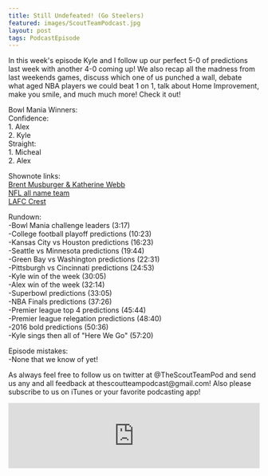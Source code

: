 ```yaml
---
title: Still Undefeated! (Go Steelers)
featured: images/ScoutTeamPodcast.jpg
layout: post
tags: PodcastEpisode
---
```


<p>In this week's episode Kyle and I follow up our perfect 5-0 of predictions last week with another 4-0 coming up! We also recap all the madness from last weekends games, discuss which one of us punched a wall, debate what aged NBA players we could beat 1 on 1, talk about Home Improvement, make you smile, and much much more! Check it out!</p>
<p>Bowl Mania Winners:
<br>Confidence:
<br>1. Alex
<br>2. Kyle
<br>Straight:
<br>1. Micheal
<br>2. Alex</p>
<p>Shownote links:
<br><a target="_blank" href="https://www.youtube.com/watch?v=5hg7CxBdJHk">Brent Musburger & Katherine Webb</a>
<br><a target="_blank" href="http://www.nfl.com/photoessays/0ap1000000207790">NFL all name team</a>
<br><a target="_blank" href="http://www.mlssoccer.com/post/2016/01/07/lafc-unveils-crest-logo-colors">LAFC Crest</a></p>
<p>Rundown:
<br>-Bowl Mania challenge leaders (3:17)
<br>-College football playoff predictions (10:23)
<br>-Kansas City vs Houston predictions (16:23)
<br>-Seattle vs Minnesota predictions (19:44)
<br>-Green Bay vs Washington predictions (22:31)
<br>-Pittsburgh vs Cincinnati predictions (24:53)
<br>-Kyle win of the week (30:05)
<br>-Alex win of the week (32:14)
<br>-Superbowl predictions (33:05)
<br>-NBA Finals predictions (37:26)
<br>-Premier league top 4 predictions (45:44)
<br>-Premier league relegation predictions (48:40)
<br>-2016 bold predictions (50:36)
<br>-Kyle sings then all of "Here We Go" (57:20)</p>
<p>Episode mistakes: 
<br>-None that we know of yet!</p>
<p>As always feel free to follow us on twitter at @TheScoutTeamPod and send us any and all feedback at thescoutteampodcast@gmail.com! Also please subscribe to us on iTunes or your favorite podcasting app!</p>
<iframe src="https://www.spreaker.com/embed/player/standard?episode_id=7563167&autoplay=false" style="width: 100%; height: 131px;" frameborder="0" scrolling="no"></iframe>
<br>